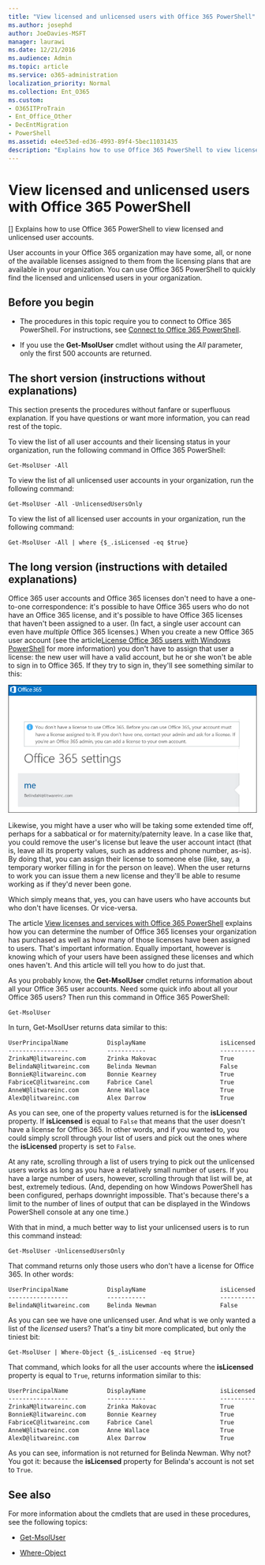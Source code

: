 ```yaml
---
title: "View licensed and unlicensed users with Office 365 PowerShell"
ms.author: josephd
author: JoeDavies-MSFT
manager: laurawi
ms.date: 12/21/2016
ms.audience: Admin
ms.topic: article
ms.service: o365-administration
localization_priority: Normal
ms.collection: Ent_O365
ms.custom:
- O365ITProTrain
- Ent_Office_Other
- DecEntMigration
- PowerShell
ms.assetid: e4ee53ed-ed36-4993-89f4-5bec11031435
description: "Explains how to use Office 365 PowerShell to view licensed and unlicensed user accounts."
---
```


# View licensed and unlicensed users with Office 365 PowerShell
[]
Explains how to use Office 365 PowerShell to view licensed and unlicensed user accounts.
  
User accounts in your Office 365 organization may have some, all, or none of the available licenses assigned to them from the licensing plans that are available in your organization. You can use Office 365 PowerShell to quickly find the licensed and unlicensed users in your organization.
  
## Before you begin

- The procedures in this topic require you to connect to Office 365 PowerShell. For instructions, see [Connect to Office 365 PowerShell](connect-to-office-365-powershell.md).
    
- If you use the **Get-MsolUser** cmdlet without using the _All_ parameter, only the first 500 accounts are returned.
    
## The short version (instructions without explanations)

This section presents the procedures without fanfare or superfluous explanation. If you have questions or want more information, you can read rest of the topic.
  
To view the list of all user accounts and their licensing status in your organization, run the following command in Office 365 PowerShell:
  
```
Get-MsolUser -All
```

To view the list of all unlicensed user accounts in your organization, run the following command:
  
```
Get-MsolUser -All -UnlicensedUsersOnly
```

To view the list of all licensed user accounts in your organization, run the following command:
  
```
Get-MsolUser -All | where {$_.isLicensed -eq $true}
```

## The long version (instructions with detailed explanations)

Office 365 user accounts and Office 365 licenses don't need to have a one-to-one correspondence: it's possible to have Office 365 users who do not have an Office 365 license, and it's possible to have Office 365 licenses that haven't been assigned to a user. (In fact, a single user account can even have  *multiple*  Office 365 licenses.) When you create a new Office 365 user account (see the article[License Office 365 users with Windows PowerShell](http://technet.microsoft.com/library/0ab9fcac-e5ea-4b5b-b72c-8c92c55565ac.aspx) for more information) you don't have to assign that user a license: the new user will have a valid account, but he or she won't be able to sign in to Office 365. If they try to sign in, they'll see something similar to this:
  
![User without a valid Office 365 license.](images/o365_powershell_no_license.png)
  
Likewise, you might have a user who will be taking some extended time off, perhaps for a sabbatical or for maternity/paternity leave. In a case like that, you could remove the user's license but leave the user account intact (that is, leave all its property values, such as address and phone number, as-is). By doing that, you can assign their license to someone else (like, say, a temporary worker filling in for the person on leave). When the user returns to work you can issue them a new license and they'll be able to resume working as if they'd never been gone.
  
Which simply means that, yes, you can have users who have accounts but who don't have licenses. Or vice-versa.
  
The article [View licenses and services with Office 365 PowerShell](view-licenses-and-services-with-office-365-powershell.md) explains how you can determine the number of Office 365 licenses your organization has purchased as well as how many of those licenses have been assigned to users. That's important information. Equally important, however is knowing which of your users have been assigned these licenses and which ones haven't. And this article will tell you how to do just that.
  
As you probably know, the **Get-MsolUser** cmdlet returns information about all your Office 365 user accounts. Need some quick info about all your Office 365 users? Then run this command in Office 365 PowerShell:
  
```
Get-MsolUser
```

In turn, Get-MsolUser returns data similar to this:
  
```
UserPrincipalName           DisplayName                     isLicensed
-----------------           -----------                     ----------
ZrinkaM@litwareinc.com      Zrinka Makovac                  True
BelindaN@litwareinc.com     Belinda Newman                  False
BonnieK@litwareinc.com      Bonnie Kearney                  True
FabriceC@litwareinc.com     Fabrice Canel                   True
AnneW@litwareinc.com        Anne Wallace                    True
AlexD@litwareinc.com        Alex Darrow                     True
```

As you can see, one of the property values returned is for the **isLicensed** property. If **isLicensed** is equal to `False` that means that the user doesn't have a license for Office 365. In other words, and if you wanted to, you could simply scroll through your list of users and pick out the ones where the **isLicensed** property is set to `False`.
  
At any rate, scrolling through a list of users trying to pick out the unlicensed users works as long as you have a relatively small number of users. If you have a large number of users, however, scrolling through that list will be, at best, extremely tedious. (And, depending on how Windows PowerShell has been configured, perhaps downright impossible. That's because there's a limit to the number of lines of output that can be displayed in the Windows PowerShell console at any one time.)
  
With that in mind, a much better way to list your unlicensed users is to run this command instead:
  
```
Get-MsolUser -UnlicensedUsersOnly
```

That command returns only those users who don't have a license for Office 365. In other words:
  
```
UserPrincipalName           DisplayName                     isLicensed
-----------------           -----------                     ----------
BelindaN@litwareinc.com     Belinda Newman                  False
```

As you can see we have one unlicensed user. And what is we only wanted a list of the  *licensed*  users? That's a tiny bit more complicated, but only the tiniest bit:
  
```
Get-MsolUser | Where-Object {$_.isLicensed -eq $true}
```

That command, which looks for all the user accounts where the **isLicensed** property is equal to `True`, returns information similar to this:
  
```
UserPrincipalName           DisplayName                     isLicensed
-----------------           -----------                     ----------
ZrinkaM@litwareinc.com      Zrinka Makovac                  True
BonnieK@litwareinc.com      Bonnie Kearney                  True
FabriceC@litwareinc.com     Fabrice Canel                   True
AnneW@litwareinc.com        Anne Wallace                    True
AlexD@litwareinc.com        Alex Darrow                     True
```

As you can see, information is not returned for Belinda Newman. Why not? You got it: because the **isLicensed** property for Belinda's account is not set to `True`.
  
## See also
<a name="SeeAlso"> </a>

For more information about the cmdlets that are used in these procedures, see the following topics:
  
- [Get-MsolUser](https://go.microsoft.com/fwlink/p/?LinkId=691547)
    
- [Where-Object](https://go.microsoft.com/fwlink/p/?LinkId=113423)
    

